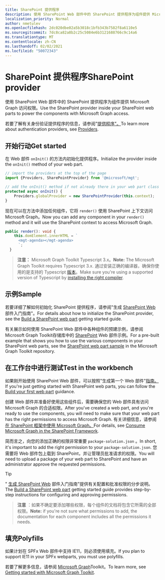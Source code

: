 ```yaml
---
title: SharePoint 提供程序
description: 使用 SharePoint Web 部件中的 SharePoint 提供程序为组件提供 Microsoft Graph 访问权限。
localization_priority: Normal
author: nmetulev
ms.openlocfilehash: 2dc020dbe02a5b3018c1bfb343b7582f8a6110e5
ms.sourcegitcommit: 7dc8ca82a8b2c25c5084e6b3121688766c9c14a6
ms.translationtype: MT
ms.contentlocale: zh-CN
ms.lasthandoff: 02/02/2021
ms.locfileid: "50072343"
---
```

# <a name="sharepoint-provider"></a><span data-ttu-id="f623a-103">SharePoint 提供程序</span><span class="sxs-lookup"><span data-stu-id="f623a-103">SharePoint provider</span></span>

<span data-ttu-id="f623a-104">使用 SharePoint Web 部件中的 SharePoint 提供程序为组件提供 Microsoft Graph 访问权限。</span><span class="sxs-lookup"><span data-stu-id="f623a-104">Use the SharePoint provider inside your SharePoint web parts to power the components with Microsoft Graph access.</span></span>

<span data-ttu-id="f623a-105">若要了解有关身份验证提供程序的信息，请参阅"[提供程序"。](./providers.md)</span><span class="sxs-lookup"><span data-stu-id="f623a-105">To learn more about authentication providers, see [Providers](./providers.md).</span></span>

## <a name="get-started"></a><span data-ttu-id="f623a-106">开始行动</span><span class="sxs-lookup"><span data-stu-id="f623a-106">Get started</span></span>

<span data-ttu-id="f623a-107">在 Web 部件 `onInit()` 的方法内初始化提供程序。</span><span class="sxs-lookup"><span data-stu-id="f623a-107">Initialize the provider inside the `onInit()` method of your web part.</span></span>

```ts
// import the providers at the top of the page
import {Providers, SharePointProvider} from '@microsoft/mgt';

// add the onInit() method if not already there in your web part class
protected async onInit() {
    Providers.globalProvider = new SharePointProvider(this.context);
}
```

<span data-ttu-id="f623a-108">现在可以在方法中添加任何组件，它将 `render()` 使用 SharePoint 上下文访问 Microsoft Graph。</span><span class="sxs-lookup"><span data-stu-id="f623a-108">Now you can add any component in your `render()` method and it will use the SharePoint context to access Microsoft Graph.</span></span>

```ts
public render(): void {
    this.domElement.innerHTML = `
      <mgt-agenda></mgt-agenda>
      `;
  }
```

><span data-ttu-id="f623a-109">**注意：** Microsoft Graph Toolkit Typescript 3.x。</span><span class="sxs-lookup"><span data-stu-id="f623a-109">**Note:** The Microsoft Graph Toolkit requires Typescript 3.x.</span></span> <span data-ttu-id="f623a-110">通过安装正确的编译器，确保你使用的是支持的 Typescript [版本](https://github.com/SharePoint/sp-dev-docs/wiki/SharePoint-Framework-v1.8-release-notes#support-for-typescript-27-29-and-3x)。</span><span class="sxs-lookup"><span data-stu-id="f623a-110">Make sure you're using a supported version of Typescript by [installing the right compiler](https://github.com/SharePoint/sp-dev-docs/wiki/SharePoint-Framework-v1.8-release-notes#support-for-typescript-27-29-and-3x).</span></span>

## <a name="sample"></a><span data-ttu-id="f623a-111">示例</span><span class="sxs-lookup"><span data-stu-id="f623a-111">Sample</span></span>

<span data-ttu-id="f623a-112">若要详细了解如何初始化 SharePoint 提供程序，请参阅"生成 [SharePoint Web](../get-started/build-a-sharepoint-web-part.md) 部件入门指南"。</span><span class="sxs-lookup"><span data-stu-id="f623a-112">For details about how to initialize the SharePoint provider, see the [Build a SharePoint web part](../get-started/build-a-sharepoint-web-part.md) getting started guide.</span></span>

<span data-ttu-id="f623a-113">有关展示如何使用 SharePoint Web 部件中各种组件的预建示例，请参阅 Microsoft Graph Toolkit存储库中的 [SharePoint](https://github.com/microsoftgraph/microsoft-graph-toolkit/tree/master/samples/sp-webpart) Web 部件示例。</span><span class="sxs-lookup"><span data-stu-id="f623a-113">For a pre-built example that shows you how to use the various components in your SharePoint web parts, see the [SharePoint web part sample](https://github.com/microsoftgraph/microsoft-graph-toolkit/tree/master/samples/sp-webpart) in the Microsoft Graph Toolkit repository.</span></span>

## <a name="test-in-the-workbench"></a><span data-ttu-id="f623a-114">在工作台中进行测试</span><span class="sxs-lookup"><span data-stu-id="f623a-114">Test in the workbench</span></span>

<span data-ttu-id="f623a-115">如果刚开始使用 SharePoint Web 部件，可以按照"生成第一个 Web 部件"[指南。](/sharepoint/dev/spfx/web-parts/get-started/build-a-hello-world-web-part)</span><span class="sxs-lookup"><span data-stu-id="f623a-115">If you're just getting started with SharePoint web parts, you can follow the [Build your first web part](/sharepoint/dev/spfx/web-parts/get-started/build-a-hello-world-web-part) guidance.</span></span>

<span data-ttu-id="f623a-116">创建 Web 部件并准备好使用这些组件后，需要确保您的 Web 部件具有访问 Microsoft Graph 的合适权限。</span><span class="sxs-lookup"><span data-stu-id="f623a-116">After you've created a web part, and you're ready to use the components, you will need to make sure that your web part has the right permissions to access Microsoft Graph.</span></span> <span data-ttu-id="f623a-117">有关详细信息，请参阅[在 SharePoint 框架中使用 Microsoft Graph。](/sharepoint/dev/spfx/use-aad-tutorial)</span><span class="sxs-lookup"><span data-stu-id="f623a-117">For details, see [Consume Microsoft Graph in the SharePoint Framework](/sharepoint/dev/spfx/use-aad-tutorial).</span></span>

<span data-ttu-id="f623a-118">简而言之，向您的添加正确的权限非常重要 `package-solution.json` 。</span><span class="sxs-lookup"><span data-stu-id="f623a-118">In short, it's important to add the right permission to your `package-solution.json`.</span></span> <span data-ttu-id="f623a-119">您需要将 Web 部件包上载到 SharePoint，并让管理员批准请求的权限。</span><span class="sxs-lookup"><span data-stu-id="f623a-119">You will need to upload a package of your web part to SharePoint and have an administrator approve the requested permissions.</span></span>

>[!TIP]
><span data-ttu-id="f623a-120">" [生成 SharePoint Web](../get-started/build-a-sharepoint-web-part.md#configure-permissions) 部件入门指南"提供有关配置和批准权限的分步说明。</span><span class="sxs-lookup"><span data-stu-id="f623a-120">The [Build a SharePoint web part](../get-started/build-a-sharepoint-web-part.md#configure-permissions) getting started guide provides step-by-step instructions for configuring and approving permissions.</span></span>

><span data-ttu-id="f623a-121">**注意** ：如果不确定要添加哪些权限，每个组件的文档将包含它所需的全部权限。</span><span class="sxs-lookup"><span data-stu-id="f623a-121">**Note:** if you're not sure what permissions to add, the documentation for each component includes all the permissions it needs.</span></span>

## <a name="polyfills"></a><span data-ttu-id="f623a-122">填充</span><span class="sxs-lookup"><span data-stu-id="f623a-122">Polyfills</span></span>

<span data-ttu-id="f623a-123">如果计划在 SPFx Web 部件中支持 IE11，则必须使用填充。</span><span class="sxs-lookup"><span data-stu-id="f623a-123">If you plan to support IE11 in your SPFx webparts, you must use polyfills.</span></span>

<span data-ttu-id="f623a-124">若要了解更多信息，请参阅 [Microsoft Graph](../get-started/overview.md#polyfills)Toolkit。</span><span class="sxs-lookup"><span data-stu-id="f623a-124">To learn more, see [Getting started with Microsoft Graph Toolkit](../get-started/overview.md#polyfills).</span></span>

